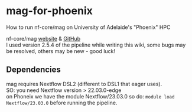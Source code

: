 # mag-for-phoenix
How to run nf-core/mag on University of Adelaide's "Phoenix" HPC 

nf-core/mag [website](https://nf-co.re/mag/2.5.4) & [GitHub](https://github.com/nf-core/mag/) \
I used version 2.5.4 of the pipeline while writing this wiki, some bugs may be resolved, others may be new - good luck!

## Dependencies
mag requires Nextflow DSL2 (different to DSL1 that eager uses). \
SO: you need Nextflow version > 22.03.0-edge \
on Phoneix we have the module Nextflow/23.03.0 so do: `module load Nextflow/23.03.0` before running the pipeline.
